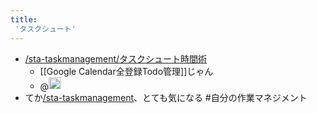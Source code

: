 ```yaml
---
title:
 'タスクシュート'
---
```


- [/sta-taskmanagement/タスクシュート時間術](https://scrapbox.io/sta-taskmanagement/タスクシュート時間術)
    - [[Google Calendar全登録Todo管理]]じゃん
    - @<img src='https://scrapbox.io/api/pages/blu3mo-public/axokxi/icon' alt='axokxi.icon' height="19.5"/>
- てか[/sta-taskmanagement](https://scrapbox.io/sta-taskmanagement)、とても気になる
#自分の作業マネジメント
